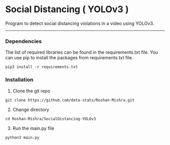 # Social Distancing ( YOLOv3 )

Program to detect social distancing violations in a video using YOLOv3.

---

### Dependencies

The list of required libraries can be found in the requirements.txt file.
You can use pip to install the packages from requirements.txt file.

```
pip3 install -r requirements.txt
```

### Installation

1. Clone the git repo

```
git clone https://github.com/data-stats/Roshan-Mishra.git
```

2. Change directory

```
cd Roshan-Mishra/SocialDistancing-YOLOv3
```

3. Run the main.py file

```
python3 main.py
```
